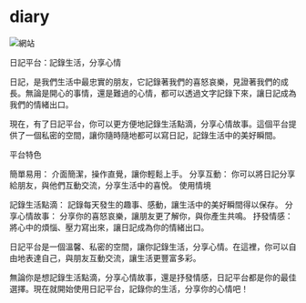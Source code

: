 # diary

![網站](https://diary-yk7e.onrender.com/)

日記平台：記錄生活，分享心情

日記，是我們生活中最忠實的朋友，它記錄著我們的喜怒哀樂，見證著我們的成長。無論是開心的事情，還是難過的心情，都可以透過文字記錄下來，讓日記成為我們的情緒出口。

現在，有了日記平台，你可以更方便地記錄生活點滴，分享心情故事。這個平台提供了一個私密的空間，讓你隨時隨地都可以寫日記，記錄生活中的美好瞬間。

平台特色

簡單易用： 介面簡潔，操作直覺，讓你輕鬆上手。
分享互動： 你可以將日記分享給朋友，與他們互動交流，分享生活中的喜悅。
使用情境

記錄生活點滴： 記錄每天發生的趣事、感動，讓生活中的美好瞬間得以保存。
分享心情故事： 分享你的喜怒哀樂，讓朋友更了解你，與你產生共鳴。
抒發情感： 將心中的煩惱、壓力寫出來，讓日記成為你的情緒出口。

日記平台是一個溫馨、私密的空間，讓你記錄生活，分享心情。在這裡，你可以自由地表達自己，與朋友互動交流，讓生活更豐富多彩。

無論你是想記錄生活點滴，分享心情故事，還是抒發情感，日記平台都是你的最佳選擇。現在就開始使用日記平台，記錄你的生活，分享你的心情吧！
